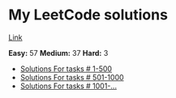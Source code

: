# My LeetCode solutions

[Link](https://leetcode.com/ispany/)

**Easy:** 57 **Medium:** 37 **Hard:** 3

* [Solutions For tasks # 1-500](solutions/1-500/README.md)
* [Solutions For tasks # 501-1000](solutions/501-1000/README.md)
* [Solutions For tasks # 1001-...](solutions/1001-/README.md)

